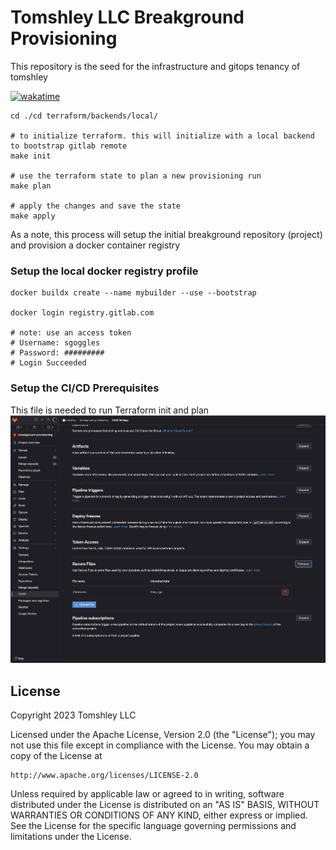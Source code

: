 # Tomshley LLC Breakground Provisioning
This repository is the seed for the infrastructure and gitops tenancy of tomshley

[![wakatime](https://wakatime.com/badge/user/9935bae7-7c1d-4843-8d0e-0fb7fa86272f/project/4f113864-46a6-4b45-83c6-caa12f856701.svg)](https://wakatime.com/badge/user/9935bae7-7c1d-4843-8d0e-0fb7fa86272f/project/4f113864-46a6-4b45-83c6-caa12f856701)

```shell
cd ./cd terraform/backends/local/

# to initialize terraform. this will initialize with a local backend to bootstrap gitlab remote
make init

# use the terraform state to plan a new provisioning run
make plan

# apply the changes and save the state
make apply
```

As a note, this process will setup the initial breakground repository (project) and provision a docker container registry

### Setup the local docker registry profile
```shell
docker buildx create --name mybuilder --use --bootstrap

docker login registry.gitlab.com

# note: use an access token
# Username: sgoggles
# Password: #########
# Login Succeeded
```

### Setup the CI/CD Prerequisites
This file is needed to run Terraform init and plan
![.tfstate.env](readme-tfstate-example.png)

## License
Copyright 2023 Tomshley LLC

Licensed under the Apache License, Version 2.0 (the "License");
you may not use this file except in compliance with the License.
You may obtain a copy of the License at

    http://www.apache.org/licenses/LICENSE-2.0

Unless required by applicable law or agreed to in writing, software
distributed under the License is distributed on an "AS IS" BASIS,
WITHOUT WARRANTIES OR CONDITIONS OF ANY KIND, either express or implied.
See the License for the specific language governing permissions and
limitations under the License.

